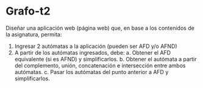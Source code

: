 # Grafo-t2




Diseñar una aplicación web (página web) que, en base a los contenidos de la asignatura, permita:
1. Ingresar 2 autómatas a la aplicación (pueden ser AFD y/o AFND)
2. A partir de los autómatas ingresados, debe:
a. Obtener el AFD equivalente (si es AFND) y simplificarlos.
b. Obtener el autómata a partir del complemento, unión, concatenación e intersección entre ambos autómatas.
c. Pasar los autómatas del punto anterior a AFD y simplificarlos.
